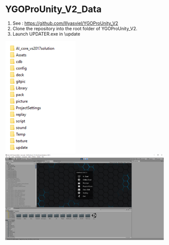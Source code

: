 # YGOProUnity_V2_Data

1. See : https://github.com/lllyasviel/YGOProUnity_V2
2. Clone the repository into the root folder of YGOProUnity_V2.
3. Launch UPDATER.exe in \update

![pic](https://raw.githubusercontent.com/msfwaifu/YGOProUnity_V2_Data/master/gitpic/0.png)
![pic](https://raw.githubusercontent.com/msfwaifu/YGOProUnity_V2_Data/master/gitpic/1.png)
